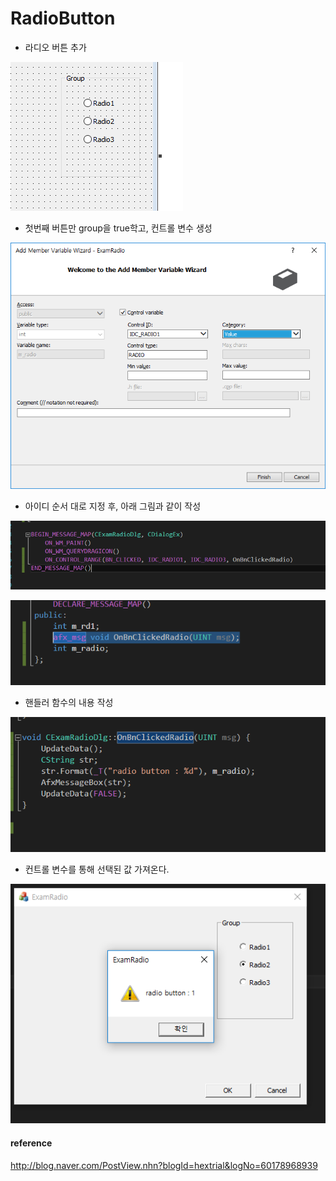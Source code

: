 # RadioButton

* 라디오 버튼 추가  

![](../../images/RadioButton/1.PNG)  

* 첫번째 버튼만 group을 true학고, 컨트롤 변수 생성

![](../../images/RadioButton/3.PNG)  

* 아이디 순서 대로 지정 후, 아래 그림과 같이 작성  

![](../../images/RadioButton/2.PNG)  

![](../../images/RadioButton/4.png)  

* 핸들러 함수의 내용 작성

![](../../images/RadioButton/5.PNG)  

* 컨트롤 변수를 통해 선택된 값 가져온다.

![](../../images/RadioButton/6.PNG)  


#### reference
http://blog.naver.com/PostView.nhn?blogId=hextrial&logNo=60178968939
